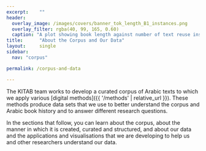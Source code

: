 ```yaml
---
excerpt:	""
header:
  overlay_image: /images/covers/banner_tok_length_B1_instances.png
  overlay_filter: rgba(40, 99, 165, 0.60)
  caption: "A plot showing book length against number of text reuse instances."
title:		"About the Corpus and Our Data"
layout:		single
sidebar:
  nav: "corpus"

permalink: /corpus-and-data

---
```

The KITAB team works to develop a curated corpus of Arabic texts to which we apply various [digital methods]({{ '/methods' | relative_url }}). These methods produce data sets that we use to better understand the corpus and Arabic book history and to answer different research questions.
In the sections that follow, you can learn about the corpus, about the manner in which it is created, curated and structured, and about our data and the applications and visualisations that we are developing to help us and other researchers understand our data.
